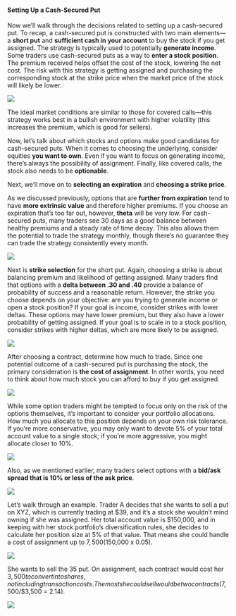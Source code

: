 #### Setting Up a Cash-Secured Put

Now we’ll walk through the decisions related to setting up a cash-secured put. To recap, a cash-secured put is constructed with two main elements—a  **short put**  and  **sufficient cash in your account** to buy the stock if you get assigned. The strategy is typically used to potentially  **generate income**. Some traders use cash-secured puts as a way to  **enter a stock position**. The premium received helps offset the cost of the stock, lowering the net cost. The risk with this strategy is getting assigned and purchasing the corresponding stock at the strike price when the market price of the stock will likely be lower.

![](https://education.ameritrade.com/content/cms/images/BDTO_Lesson_4.70.01.jpg)

The ideal market conditions are similar to those for covered calls—this strategy works best in a bullish environment with higher volatility (this increases the premium, which is good for sellers).

Now, let’s talk about which stocks and options make good candidates for cash-secured puts. When it comes to choosing the underlying, consider equities  **you want to own**. Even if you want to focus on generating income, there’s always the possibility of assignment. Finally, like covered calls, the stock also needs to be  **optionable**.

Next, we’ll move on to **selecting an expiration**  and  **choosing a strike price**.

As we discussed previously, options that are **further from expiration** tend to have **more extrinsic value** and therefore higher premiums. If you choose an expiration that’s too far out, however, **theta** will be very low. For cash-secured puts, many traders see 30 days as a good balance between healthy premiums and a steady rate of time decay. This also allows them the potential to trade the strategy monthly, though there’s no guarantee they can trade the strategy consistently every month.

![](https://education.ameritrade.com/content/cms/images/BDTO_Lesson_4_4.70.03.jpg)

Next is  **strike selection** for the short put. Again, choosing a strike is about balancing premium and likelihood of getting assigned. Many traders find that options with a **delta between .30 and .40** provide a balance of probability of success and a reasonable return. However, the strike you choose depends on your objective: are you trying to generate income or open a stock position? If your goal is income, consider strikes with lower deltas. These options may have lower premium, but they also have a lower probability of getting assigned. If your goal is to scale in to a stock position, consider strikes with higher deltas, which are more likely to be assigned.

![](https://education.ameritrade.com/content/cms/images/BDTO_Lesson_4_4.70.04.jpg)

After choosing a contract, determine how much to trade. Since one potential outcome of a cash-secured put is purchasing the stock, the primary consideration is  **the cost of assignment**. In other words, you need to think about how much stock you can afford to buy if you get assigned.

![](https://education.ameritrade.com/content/cms/images/BDTO_Lesson_4.70.05.jpg)

While some option traders might be tempted to focus only on the risk of the options themselves, it’s important to consider your portfolio allocations. How much you allocate to this position depends on your own risk tolerance. If you’re more conservative, you may only want to devote 5% of your total account value to a single stock; if you’re more aggressive, you might allocate closer to 10%.

![](https://education.ameritrade.com/content/cms/images/BDTO_Lesson_4.70.06.jpg)

Also, as we mentioned earlier, many traders select options with a  **bid/ask spread that is 10% or less of the ask price**.

![](https://education.ameritrade.com/content/cms/images/BDTO_Lesson_4.70.02.jpg)

Let’s walk through an example. Trader A decides that she wants to sell a put on XYZ, which is currently trading at $39, and it’s a stock she wouldn’t mind owning if she was assigned. Her total account value is $150,000, and in keeping with her stock portfolio’s diversification rules, she decides to calculate her position size at 5% of that value. That means she could handle a cost of assignment up to $7,500 ($150,000 x 0.05).

![](https://education.ameritrade.com/content/cms/images/BDTO_Lesson_4.70.07.jpg)

She wants to sell the 35 put. On assignment, each contract would cost her $3,500 to convert into shares, not including transaction costs. The most she could sell would be two contracts ($7,500/$3,500 = 2.14).

![](https://education.ameritrade.com/content/cms/images/BDTO_Lesson_4.70.08.jpg)


<!--stackedit_data:
eyJoaXN0b3J5IjpbLTc5OTUwOTUzNCwxOTkzNzM5NjE4XX0=
-->